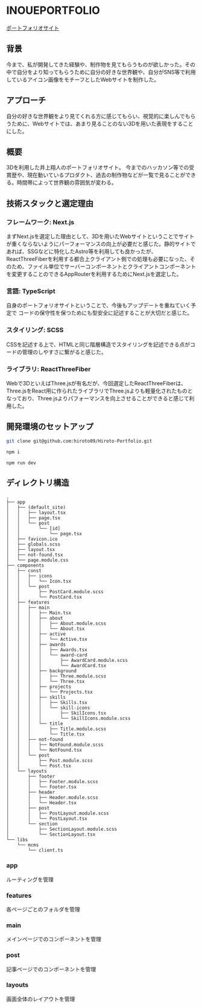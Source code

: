 # INOUEPORTFOLIO

[ポートフォリオサイト](https://orca-ha-orca.pages.dev/)


## 背景
今まで、私が開発してきた経験や、制作物を見てもらうものが欲しかった。その中で自分をより知ってもらうために自分の好きな世界観や、自分がSNS等で利用しているアイコン画像をモチーフとしたWebサイトを制作した。

## アプローチ
自分の好きな世界観をより見てくれる方に感じてもらい、視覚的に楽しんでもらうために、Webサイトでは、あまり見ることのない3Dを用いた表現をすることにした。

## 概要
3Dを利用した井上翔人のポートフォリオサイト。
今までのハッカソン等での受賞歴や、現在動いているプロダクト、過去の制作物などが一覧で見ることができる。時間帯によって世界観の雰囲気が変わる。

## 技術スタックと選定理由
### フレームワーク: Next.js
まずNext.jsを選定した理由として、3Dを用いたWebサイトということでサイトが重くならないようにパーフォーマンスの向上が必要だと感じた。静的サイトであれば、SSGなどに特化したAstro等を利用しても良かったが、ReactThreeFiberを利用する都合上クライアント側での処理も必要になった、そのため、ファイル単位でサーバーコンポーネントとクライアントコンポーネントを変更することのできるAppRouterを利用するためにNext.jsを選定した。

### 言語: TypeScript
自身のポートフォリオサイトということで、今後もアップデートを重ねていく予定で
コードの保守性を保つためにも型安全に記述することが大切だと感じた。

### スタイリング: SCSS
CSSを記述する上で、HTMLと同じ階層構造でスタイリングを記述できる点がコードの管理のしやすさに繋がると感じた。

### ライブラリ: ReactThreeFiber
Webで3DといえばThree.jsが有名だが、今回選定したReactThreeFiberは、Three.jsをReact用に作られたライブラリでThree.jsよりも軽量化されたものとなっており、Three.jsよりパフォーマンスを向上させることができると感じて利用した。

## 開発環境のセットアップ

```bash
git clone git@github.com:hiroto09/Hiroto-Portfolio.git
```

```bash
npm i
```

```badh
npm run dev
````

## ディレクトリ構造
```
.
├── app
│   ├── (default_site)
│   │   ├── layout.tsx
│   │   ├── page.tsx
│   │   └── post
│   │       └── [id]
│   │           └── page.tsx
│   ├── favicon.ico
│   ├── globals.scss
│   ├── layout.tsx
│   ├── not-found.tsx
│   └── page.module.css
├── components
│   ├── const
│   │   ├── icons
│   │   │   └── Icon.tsx
│   │   └── post
│   │       ├── PostCard.module.scss
│   │       └── PostCard.tsx
│   ├── features
│   │   ├── main
│   │   │   ├── Main.tsx
│   │   │   ├── about
│   │   │   │   ├── About.module.scss
│   │   │   │   └── About.tsx
│   │   │   ├── active
│   │   │   │   └── Active.tsx
│   │   │   ├── awards
│   │   │   │   ├── Awards.tsx
│   │   │   │   └── award-card
│   │   │   │       ├── AwardCard.module.scss
│   │   │   │       └── AwardCard.tsx
│   │   │   ├── background
│   │   │   │   ├── Three.module.scss
│   │   │   │   └── Three.tsx
│   │   │   ├── projects
│   │   │   │   └── Projects.tsx
│   │   │   ├── skills
│   │   │   │   ├── Skills.tsx
│   │   │   │   └── skill-icons
│   │   │   │       ├── SkilIcons.tsx
│   │   │   │       └── SkillIcons.module.scss
│   │   │   └── title
│   │   │       ├── Title.module.scss
│   │   │       └── Title.tsx
│   │   ├── not-found
│   │   │   ├── NotFound.module.scss
│   │   │   └── NotFound.tsx
│   │   └── post
│   │       ├── Post.module.scss
│   │       └── Post.tsx
│   └── layouts
│       ├── footer
│       │   ├── Footer.module.scss
│       │   └── Footer.tsx
│       ├── header
│       │   ├── Header.module.scss
│       │   └── Header.tsx
│       ├── post
│       │   ├── PostLayout.module.scss
│       │   └── PostLayout.tsx
│       └── section
│           ├── SectionLayout.module.scss
│           └── SectionLayout.tsx
└── libs
    └── mcms
        └── client.ts
```
### app
ルーティングを管理

### features
各ページごとのフォルダを管理

### main
メインページでのコンポーネントを管理

### post
記事ページでのコンポーネントを管理

### layouts
画面全体のレイアウトを管理



